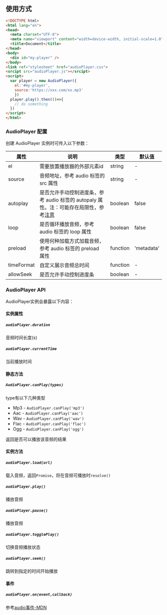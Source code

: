## 使用方式

```html
<!DOCTYPE html>
<html lang="en">
<head>
  <meta charset="UTF-8">
  <meta name="viewport" content="width=device-width, initial-scale=1.0">
  <title>Document</title>
</head>
<body>
  <div id="my-player" />
</body>
<link ref="stylesheet" href="audioPlayer.css">
<srcipt src="audioPlayer.js"></srcipt>
<script>
  var player = new AudioPlayer({
    el:'#my-player',
    source:'https://xxx.com/xx.mp3'
	})
  player.play().then(()=>{
    // do something
  })
</script>
</html>
```



### AudioPlayer 配置

创建 AudioPlayer 实例时可传入以下参数：

| 属性       | 说明                                                         | 类型     | 默认值     |
| ---------- | ------------------------------------------------------------ | -------- | ---------- |
| el         | 需要放置播放器的外部元素id                                   | string   | -          |
| source     | 音频地址，参考 audio 标签的 src 属性                         | string   | -          |
| autoplay   | 是否允许手动控制进度条，参考 audio 标签的 autopaly 属性。注：可能存在局限性，参考[注意](https://developer.mozilla.org/zh-CN/docs/Web/HTML/Element/audio#%E5%B1%9E%E6%80%A7) | boolean  | false      |
| loop       | 是否循环播放音频，参考 audio 标签的 loop 属性                | boolean  | false      |
| preload    | 使用何种加载方式加载音频，参考 audio 标签的 preload 属性     | function | 'metadata' |
| timeFormat | 自定义展示音频总时间                                         | function | -          |
| allowSeek  | 是否允许手动控制进度条                                       | boolean  | -          |

### AudioPlayer API
AudioPlayer实例会暴露以下内容：
#### 实例属性
##### `audioPlayer.duration`
音频时间长度(s)

##### `audioPlayer.currentTime`
当前播放时间

#### 静态方法

##### `AudioPlayer.canPlay(types)`
type有以下几种类型

+ Mp3 - `AudioPlayer.canPlay('mp3')`
+ Aac - `AudioPlayer.canPlay('aac')`
+ Wav - `AudioPlayer.canPlay('wav')`
+ Flac - `AudioPlayer.canPlay('flac')`
+ Ogg -  `AudioPlayer.canPlay('ogg')`

返回是否可以播放该音频的结果



#### 实例方法
##### `audioPlayer.load(url)`
载入音频，返回`Promise`，将在音频可播放时`resolve()`

##### `audioPlayer.play()`
播放音频

##### `audioPlayer.pause()`
播放音频

##### `audioPlayer.togglePlay()`
切换音频播放状态

##### `audioPlayer.seek()`
跳转到指定的时间开始播放

#### 事件
##### `audioPlayer.on(event,callback)`
参考[audio事件-MDN](https://developer.mozilla.org/zh-CN/docs/Web/HTML/Element/audio#%E4%BA%8B%E4%BB%B6)


